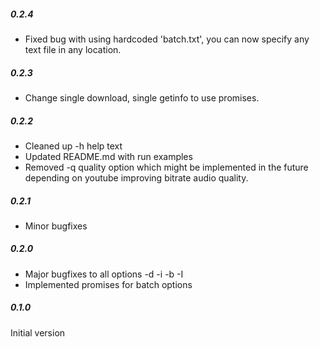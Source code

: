 ##### 0.2.4
- Fixed bug with using hardcoded 'batch.txt', you can now specify any text file in any location.

##### 0.2.3
- Change single download, single getinfo to use promises.

##### 0.2.2
- Cleaned up -h help text
- Updated README.md with run examples
- Removed -q quality option which might be implemented in the future depending on youtube improving bitrate audio quality.

##### 0.2.1
- Minor bugfixes

##### 0.2.0
- Major bugfixes to all options -d -i -b -I
- Implemented promises for batch options

##### 0.1.0
Initial version